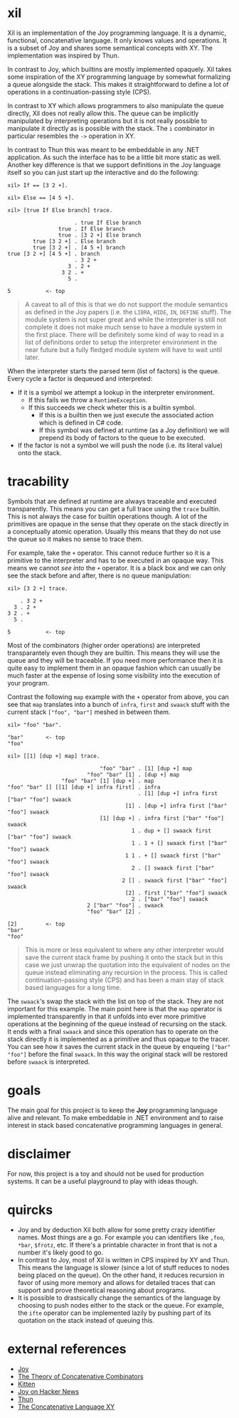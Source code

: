 # xil
Xil is an implementation of the Joy programming language. It is a dynamic, functional, concatenative language. It only knows values and operations. It is a subset of Joy and shares some semantical concepts with XY. The implementation was inspired by Thun.

In contrast to Joy, which builtins are mostly implemented opaquely. Xil takes some inspiration of the XY programming language by somewhat formalizing a queue alongside the stack. This makes it straightforward to define a lot of operations in a continuation-passing style (CPS).

In contrast to XY which allows programmers to also manipulate the queue directly, Xil does not really allow this. The queue can be implicitly manipulated by interpreting operations but it is not really possible to manipulate it directly as is possible with the stack. The `i` combinator in particular resembles the `->` operation in XY. 

In contrast to Thun this was meant to be embeddable in any .NET application. As such the interface has to be a little bit more static as well. Another key difference is that we support definitions in the Joy language itself so you can just start up the interactive and do the following:
```
xil> If == [3 2 +].

xil> Else == [4 5 +].

xil> [true If Else branch] trace.

                     . true If Else branch
                true . If Else branch
                true . [3 2 +] Else branch
        true [3 2 +] . Else branch
        true [3 2 +] . [4 5 +] branch
true [3 2 +] [4 5 +] . branch
                     . 3 2 +
                   3 . 2 +
                 3 2 . +
                   5 .

5           <- top
```

> A caveat to all of this is that we do not support the module semantics as defined in the Joy papers (i.e. the `LIBRA`, `HIDE`, `IN`, `DEFINE` stuff). The module system is not super great and while the interpreter is still not complete it does not make much sense to have a module system in the first place. There will be definitely some kind of way to read in a list of definitions order to setup the interpreter environment in the near future but a fully fledged module system will have to wait until later.

When the interpreter starts the parsed term (list of factors) is the queue. Every cycle a factor is dequeued and interpreted:

* If it is a symbol we attempt a lookup in the interpreter environment.
    * If this fails we throw a `RuntimeException`.
    * If this succeeds we check wheter this is a builtin symbol.
        * If this is a builtin then we just execute the associated action which is defined in C# code.
        * If this symbol was defined at runtime (as a Joy definition) we
        will prepend its body of factors to the queue to be executed.
* If the factor is not a symbol we will push the node (i.e. its literal value) onto the stack.

# tracability
Symbols that are defined at runtime are always traceable and executed transparently. This means you can get a full trace using the `trace` builtin. This is not always the case for builtin operations though. A lot of the primitives are opaque in the sense that they operate on the stack directly in a conceptually atomic operation. Usually this means that they do not use the queue so it makes no sense to trace them.

For example, take the `+` operator. This cannot reduce further so it is a primitive to the interpreter and has to be executed in an opaque way. This means we cannot *see into* the `+` operator. It is a black box and we can only see the stack before and after, there is no queue manipulation:
```
xil> [3 2 +] trace.

    . 3 2 +
  3 . 2 +
3 2 . +
  5 .

5           <- top
```

Most of the combinators (higher order operations) are interpreted transparantely even though they are builtin. This means they will use the queue and they will be traceable. If you need more performance then it is quite easy to implement them in an opaque fashion which can usually be much faster at the expense of losing some visibility into the execution of your program.

Contrast the following `map` example with the `+` operator from above, you can see that `map` translates into a bunch of `infra`, `first` and `swaack` stuff with the current stack `["foo", "bar"]` meshed in between them.

```
xil> "foo" "bar".

"bar"       <- top
"foo"

xil> [[1] [dup +] map] trace.

                             "foo" "bar" . [1] [dup +] map
                         "foo" "bar" [1] . [dup +] map
                 "foo" "bar" [1] [dup +] . map
"foo" "bar" [] [[1] [dup +] infra first] . infra
                                         . [1] [dup +] infra first ["bar" "foo"] swaack
                                     [1] . [dup +] infra first ["bar" "foo"] swaack
                             [1] [dup +] . infra first ["bar" "foo"] swaack
                                       1 . dup + [] swaack first ["bar" "foo"] swaack
                                       1 . 1 + [] swaack first ["bar" "foo"] swaack
                                     1 1 . + [] swaack first ["bar" "foo"] swaack
                                       2 . [] swaack first ["bar" "foo"] swaack
                                    2 [] . swaack first ["bar" "foo"] swaack
                                     [2] . first ["bar" "foo"] swaack
                                       2 . ["bar" "foo"] swaack
                         2 ["bar" "foo"] . swaack
                         "foo" "bar" [2] .

[2]         <- top
"bar"
"foo"
```

> This is more or less equivalent to where any other interpreter would save the current stack frame by pushing it onto the stack but in this case we just unwrap the quotation into the equivalent of nodes on the queue instead eliminating any recursion in the process. This is called continuation-passing style (CPS) and has been a main stay of stack based languages for a long time.

The `swaack`'s  swap the stack with the list on top of the stack. They are not important for this example. The main point here is that the `map` operator is implemented transparently in that it unfolds into ever more primitive operations at the beginning of the queue instead of recursing on the stack. It ends with a final `swaack` and since this operation has to operate on the stack directly it is implemented as a primitive and thus opaque to the tracer. You can see how it saves the current stack in the queue by enqueing `["bar" "foo"]` before the final `swaack`. In this way the original stack will be restored before `swaack` is interpreted.

# goals
The main goal for this project is to keep the **Joy** programming language alive and relevant. To make embeddable in .NET environment and to raise interest in stack based concatenative programming languages in general. 

# disclaimer
For now, this project is a toy and should not be used for production systems. It can be a useful playground to play with ideas though.

# quircks
* Joy and by deduction Xil both allow for some pretty crazy identifier names. Most things are a go. For example you can identifiers like `,foo`, `*bar`, `$frotz`, etc. If there's a printable character in front that is not a number it's likely good to go.
* In contrast to Joy, most of Xil is written in CPS inspired by XY and Thun. This means the language is slower (since a lot of stuff reduces to nodes being placed on the queue). On the other hand, it reduces recursion in favor of using more memory and  allows for detailed traces that can support and prove theoretical reasoning about programs. 
* It is possible to drastsically change the semantics of the language by choosing to push nodes either to the stack or the queue. For example, the `ifte` operator can be implemented lazily by pushing part of its quotation on the stack instead of queuing this.

# external references
* [Joy](https://hypercubed.github.io/joy/joy.html)
* [The Theory of Concatenative Combinators](http://tunes.org/~iepos/joy.html)
* [Kitten](https://kittenlang.org/)
* [Joy on Hacker News](https://news.ycombinator.com/item?id=17685548)
* [Thun](http://joypy.osdn.io/index.html)
* [The Concatenative Language XY](https://www.nsl.com/k/xy/xy.htm)
